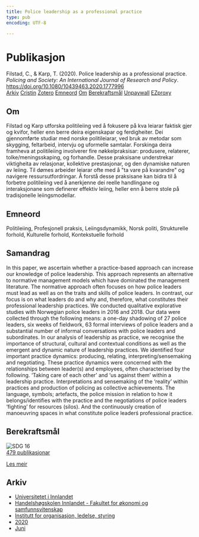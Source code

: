 ```yaml
---
title: Police leadership as a professional practice
type: pub
encoding: UTF-8

---
```

<h1>Publikasjon</h1>
<article id="csl-bib-container-HMXEHXG7" class="csl-bib-container">
  <div class="csl-bib-body"> <div class="csl-entry">Filstad, C., &#38; Karp, T. (2020). Police leadership as a professional practice. <i>Policing and Society: An International Journal of Research and Policy</i>. <a href="https://doi.org/10.1080/10439463.2020.1777996">https://doi.org/10.1080/10439463.2020.1777996</a></div> </div>
  <div class="csl-bib-buttons">
    <a href="#taxonomy-article-HMXEHXG7" alt="archive" class="csl-bib-button">Arkiv</a>
    <a href="https://app.cristin.no/results/show.jsf?id=1815951" alt="Cristin" class="csl-bib-button">Cristin</a>
    <a href="http://zotero.org/groups/5881554/items/HMXEHXG7" alt="Zotero" class="csl-bib-button">Zotero</a>
    <a href="#keywords-article-HMXEHXG7" alt="keywords" class="csl-bib-button">Emneord</a>
    <a href="#about-article-HMXEHXG7" alt="about_pub" class="csl-bib-button">Om</a>
    <a href="#sdg-article-HMXEHXG7" alt="sdg" class="csl-bib-button">Berekraftsmål</a>
    <a href="https://nordopen.nord.no/nord-xmlui/bitstream/11250/2673178/4/Filstad.pdf" alt="Unpaywall" class="csl-bib-button">Unpaywall</a>
    <a href="https://nordopen.nord.no/nord-xmlui/bitstream/11250/2673178/4/Filstad.pdf" alt="EZproxy" class="csl-bib-button">EZproxy</a>
  </div>
  <div id="csl-bib-meta-container-HMXEHXG7"></div>
</article>
<div id="csl-bib-meta-HMXEHXG7" class="csl-bib-meta">
  <article id="about-article-HMXEHXG7" class="about_pub-article">
    <h1>Om</h1>
    Filstad og Karp utforska politileiing ved å fokusere på kva leiarar faktisk gjer og kvifor, heller enn berre deira eigenskapar og ferdigheiter. Dei gjennomførte studiar med norske politileiarar, ved bruk av metodar som skygging, feltarbeid, intervju og uformelle samtalar. Forskinga deira framheva at politileiing involverer fire nøkkelpraksisar: produsere, relaterer, tolke/meningsskaping, og forhandle. Desse praksisane understrekar viktigheita av relasjonar, kollektive prestasjonar, og den dynamiske naturen av leiing. Til dømes arbeider leiarar ofte med å "ta vare på kvarandre" og navigere ressursutfordringar. Å forstå desse praksisane kan bidra til å forbetre politileiing ved å anerkjenne dei reelle handlingane og interaksjonane som definerer effektiv leiing, heller enn å berre stole på tradisjonelle leiingsmodellar.
  </article>
  <article id="keywords-article-HMXEHXG7" class="keywords-article">
    <h1>Emneord</h1>
    Politileiing, Profesjonell praksis, Leiingsdynamikk, Norsk politi, Strukturelle forhold, Kulturelle forhold, Kontekstuelle forhold
  </article>
  <article id="abstract-article-HMXEHXG7" class="abstract-article">
    <h1>Samandrag</h1>
    In this paper, we ascertain whether a practice-based approach can increase our knowledge of police leadership. This approach represents an alternative to normative management models which have dominated the management literature. The normative approach often focuses on how police leaders must lead as well as on the traits and skills of police leaders. In contrast, our focus is on what leaders do and why and, therefore, what constitutes their professional leadership practices. We conducted qualitative explorative studies with Norwegian police leaders in 2016 and 2018. Our data were collected through the following means: a one-day shadowing of 27 police leaders, six weeks of fieldwork, 63 formal interviews of police leaders and a substantial number of informal conversations with police leaders and subordinates. In our analysis of leadership as practice, we recognise the importance of structural, cultural and contextual conditions as well as the emergent and dynamic nature of leadership practices. We identified four important practice dynamics: producing, relating, interpreting/sensemaking and negotiating. These practice dynamics were concerned with the relationships between leader(s) and employees, often characterised by the following. ‘Taking care of each other’ and ‘us against them’ within a leadership practice. Interpretations and sensemaking of the ‘reality’ within practices and production of policing as collective achievements. The language, symbols; artefacts, the police mission in relation to how it belongs/identifies with the practice and the negotiations of police leaders ‘fighting’ for resources (silos). And the continuously creation of manoeuvring spaces in what constitute police leaderś professional practice.
  </article>
  <article id="sdg-article-HMXEHXG7" class="sdg-article">
    <h1>Berekraftsmål</h1>
    <div class="sdg-container"><div id="sdg16" class="sdg">
        <img src="{{< params subfolder >}}images/sdg/sdg16_nn.png" class="image" alt="SDG 16">
        <div class="sdg-overlay">
          <a href="/nn/archive/?key=?sdg=16#archive" class="sdg-publication-count"><span>479</span> publikasjonar</a>
          <p><a href="https://fn.no/om-fn/fns-baerekraftsmaal/fred-rettferdighet-og-velfungerende-institusjoner?lang=nno-NO" class="sdg-read-more">Les meir</a></p>
        </div>
      </div></div>
  </article>
  <article id="taxonomy-article-HMXEHXG7" class="taxonomy-article">
    <h1>Arkiv</h1>
    <ul>
      <li>
        <a href="/nn/archive/?key=3DCRN523">Universitetet i Innlandet</a>
      </li>
      <li>
        <a href="/nn/archive/?key=DU8Q9LN9">Handelshøgskolen Innlandet - Fakultet for økonomi og samfunnsvitenskap</a>
      </li>
      <li>
        <a href="/nn/archive/?key=4LUWR3ZM">Institutt for organisasjon, ledelse, styring</a>
      </li>
      <li>
        <a href="/nn/archive/?key=L4LD5JU9">2020</a>
      </li>
      <li>
        <a href="/nn/archive/?key=GZCHPG43">Juni</a>
      </li>
    </ul>
  </article>
</div>
